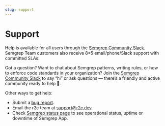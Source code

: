 ```yaml
---
slug: support
---
```


# Support

Help is available for all users through the [Semgrep Community Slack](https://go.semgrep.dev/slack). Semgrep Team customers also receive 8\*5 email/phone/Slack support with committed SLAs.

Got a question? Want to chat about Semgrep patterns, writing rules, or how to enforce code standards in your organization? Join the [Semgrep Community Slack](https://go.semgrep.dev/slack) to say “hi” or ask questions — there’s a friendly and active community ready to help 🤗.

Other ways to get help:

- Submit a [bug report](https://github.com/returntocorp/semgrep/issues).
- Email the r2c team at [support@r2c.dev](mailto:support@r2c.dev).
- Check [Semgrep status page](https://status.semgrep.dev) to see operational status, uptime or downtime of Semgrep App.
